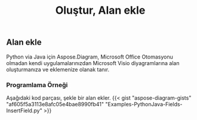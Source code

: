 ﻿---
title: Oluştur, Alan ekle
type: docs
weight: 10
url: /tr/python-java/create-insert-fields/
description: Java Diagram API kullanarak alanlar nasıl oluşturulur, eklenir.
---
## **Alan ekle**
 Python via Java için Aspose.Diagram, Microsoft Office Otomasyonu olmadan kendi uygulamalarınızdan Microsoft Visio diyagramlarına alan oluşturmanıza ve eklemenize olanak tanır.

### **Programlama Örneği**
Aşağıdaki kod parçası, şekle bir alan ekler.
{{< gist "aspose-diagram-gists" "af605f5a3113e8afc05e4bae8990fb41" "Examples-PythonJava-Fields-InsertField.py" >}}

